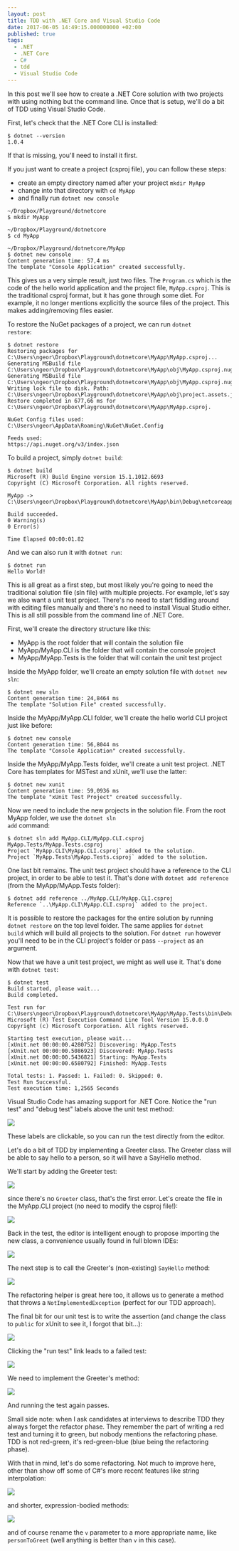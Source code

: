 ```yaml
---
layout: post
title: TDD with .NET Core and Visual Studio Code
date: 2017-06-05 14:49:15.000000000 +02:00
published: true
tags:
  - .NET
  - .NET Core
  - C#
  - tdd
  - Visual Studio Code
---
```


In this post we'll see how to create a .NET Core solution with two projects with
using nothing but the command line. Once that is setup, we'll do a bit of TDD
using Visual Studio Code.

First, let's check that the .NET Core CLI is installed:

```
$ dotnet --version
1.0.4
```

If that is missing, you'll need to install it first.

If you just want to create a project (csproj file), you can follow these steps:

- create an empty directory named after your project `mkdir MyApp`
- change into that directory with `cd MyApp`
- and finally run `dotnet new console`

```
~/Dropbox/Playground/dotnetcore
$ mkdir MyApp

~/Dropbox/Playground/dotnetcore
$ cd MyApp

~/Dropbox/Playground/dotnetcore/MyApp
$ dotnet new console
Content generation time: 57,4 ms
The template "Console Application" created successfully.
```

This gives us a very simple result, just two files. The
<code>Program.cs</code> which is the code of the hello world application and the
project file, <code>MyApp.csproj</code>. This is the traditional csproj format,
but it has gone through some diet. For example, it no longer mentions explicitly
the source files of the project. This makes adding/removing files easier.

To restore the NuGet packages of a project, we can run <code>dotnet
restore</code>:

```
$ dotnet restore
Restoring packages for C:\Users\ngeor\Dropbox\Playground\dotnetcore\MyApp\MyApp.csproj...
Generating MSBuild file C:\Users\ngeor\Dropbox\Playground\dotnetcore\MyApp\obj\MyApp.csproj.nuget.g.props.
Generating MSBuild file C:\Users\ngeor\Dropbox\Playground\dotnetcore\MyApp\obj\MyApp.csproj.nuget.g.targets.
Writing lock file to disk. Path: C:\Users\ngeor\Dropbox\Playground\dotnetcore\MyApp\obj\project.assets.json
Restore completed in 677,66 ms for C:\Users\ngeor\Dropbox\Playground\dotnetcore\MyApp\MyApp.csproj.

NuGet Config files used:
C:\Users\ngeor\AppData\Roaming\NuGet\NuGet.Config

Feeds used:
https://api.nuget.org/v3/index.json
```

To build a project, simply <code>dotnet build</code>:

```
$ dotnet build
Microsoft (R) Build Engine version 15.1.1012.6693
Copyright (C) Microsoft Corporation. All rights reserved.

MyApp -> C:\Users\ngeor\Dropbox\Playground\dotnetcore\MyApp\bin\Debug\netcoreapp1.1\MyApp.dll

Build succeeded.
0 Warning(s)
0 Error(s)

Time Elapsed 00:00:01.82
```

And we can also run it with <code>dotnet run</code>:

```
$ dotnet run
Hello World!
```

This is all great as a first step, but most likely you're going to need the
traditional solution file (sln file) with multiple projects. For example, let's
say we also want a unit test project. There's no need to start fiddling around
with editing files manually and there's no need to install Visual Studio either.
This is all still possible from the command line of .NET Core.

First, we'll create the directory structure like this:

- MyApp is the root folder that will contain the solution file
- MyApp/MyApp.CLI is the folder that will contain the console project
- MyApp/MyApp.Tests is the folder that will contain the unit test project

Inside the MyApp folder, we'll create an empty solution file with <code>dotnet
new sln</code>:

```
$ dotnet new sln
Content generation time: 24,8464 ms
The template "Solution File" created successfully.
```

Inside the MyApp/MyApp.CLI folder, we'll create the hello world CLI project just
like before:

```
$ dotnet new console
Content generation time: 56,8044 ms
The template "Console Application" created successfully.
```

Inside the MyApp/MyApp.Tests folder, we'll create a unit test project. .NET Core
has templates for MSTest and xUnit, we'll use the latter:

```
$ dotnet new xunit
Content generation time: 59,0936 ms
The template "xUnit Test Project" created successfully.
```

Now we need to include the new projects in the solution file. From the root
MyApp folder, we use the <code>dotnet sln add</code> command:

```
$ dotnet sln add MyApp.CLI/MyApp.CLI.csproj MyApp.Tests/MyApp.Tests.csproj
Project `MyApp.CLI\MyApp.CLI.csproj` added to the solution.
Project `MyApp.Tests\MyApp.Tests.csproj` added to the solution.
```

One last bit remains. The unit test project should have a reference to the CLI
project, in order to be able to test it. That's done with <code>dotnet add
reference</code> (from the MyApp/MyApp.Tests folder):

```
$ dotnet add reference ../MyApp.CLI/MyApp.CLI.csproj
Reference `..\MyApp.CLI\MyApp.CLI.csproj` added to the project.
```

It is possible to restore the packages for the entire solution by running
<code>dotnet restore</code> on the top level folder. The same applies for
<code>dotnet build</code> which will build all projects to the solution. For
<code>dotnet run</code> however you'll need to be in the CLI project's folder or
pass <code>--project</code> as an argument.

Now that we have a unit test project, we might as well use it. That's done with
<code>dotnet test</code>:

```
$ dotnet test
Build started, please wait...
Build completed.

Test run for C:\Users\ngeor\Dropbox\Playground\dotnetcore\MyApp\MyApp.Tests\bin\Debug\netcoreapp1.1\MyApp.Tests.dll(.NETCoreApp,Version=v1.1)
Microsoft (R) Test Execution Command Line Tool Version 15.0.0.0
Copyright (c) Microsoft Corporation. All rights reserved.

Starting test execution, please wait...
[xUnit.net 00:00:00.4280752] Discovering: MyApp.Tests
[xUnit.net 00:00:00.5086923] Discovered: MyApp.Tests
[xUnit.net 00:00:00.5436821] Starting: MyApp.Tests
[xUnit.net 00:00:00.6580792] Finished: MyApp.Tests

Total tests: 1. Passed: 1. Failed: 0. Skipped: 0.
Test Run Successful.
Test execution time: 1,2565 Seconds
```

Visual Studio Code has amazing support for .NET Core. Notice the "run test" and
"debug test" labels above the unit test method:

<img src="{% link /assets/2017/06/04/16_20_04-unittest1-cs-myapp-visual-studio-code.png %}" />

These labels are clickable, so you can run the test directly from the editor.

Let's do a bit of TDD by implementing a Greeter class. The Greeter class will be
able to say hello to a person, so it will have a SayHello method.

We'll start by adding the Greeter test:

<img src="{% link /assets/2017/06/04/16_24_57-greetertest-cs-myapp-visual-studio-code.png %}" />

since there's no <code>Greeter</code> class, that's the first error. Let's
create the file in the MyApp.CLI project (no need to modify the csproj file!):

<img src="{% link /assets/2017/06/04/16_26_42-greeter-cs-myapp-visual-studio-code.png %}" />

Back in the test, the editor is intelligent enough to propose importing the new
class, a convenience usually found in full blown IDEs:

<img src="{% link /assets/2017/06/04/16_28_07-greetertest-cs-myapp-visual-studio-code.png %}" />

The next step is to call the Greeter's (non-existing)
<code>SayHello</code> method:

<img src="{% link /assets/2017/06/04/16_30_26-greetertest-cs-myapp-visual-studio-code.png %}" />

The refactoring helper is great here too, it allows us to generate a method that
throws a <code>NotImplementedException</code> (perfect for our TDD approach).

The final bit for our unit test is to write the assertion (and change the class
to <code>public</code> for xUnit to see it, I forgot that bit...):

<img src="{% link /assets/2017/06/04/16_36_16-greetertest-cs-myapp-visual-studio-code.png %}" />

Clicking the "run test" link leads to a failed test:

<img src="{% link /assets/2017/06/04/16_37_57-greetertest-cs-myapp-visual-studio-code.png %}" />

We need to implement the Greeter's method:

<img src="{% link /assets/2017/06/04/16_40_04-greeter-cs-myapp-visual-studio-code.png %}" />

And running the test again passes.

Small side note: when I ask candidates at interviews to describe TDD they always
forget the refactor phase. They remember the part of writing a red test and
turning it to green, but nobody mentions the refactoring phase. TDD is not
red-green, it's red-green-blue (blue being the refactoring phase).

With that in mind, let's do some refactoring. Not much to improve here, other
than show off some of C#'s more recent features like string interpolation:

<img src="{% link /assets/2017/06/04/16_44_08-greeter-cs-myapp-visual-studio-code.png %}" />

and shorter, expression-bodied methods:

<img src="{% link /assets/2017/06/04/16_46_00-greeter-cs-myapp-visual-studio-code.png %}" />

and of course rename the <code>v</code> parameter to a more appropriate name,
like <code>personToGreet</code> (well anything is better than <code>v</code> in
this case).
